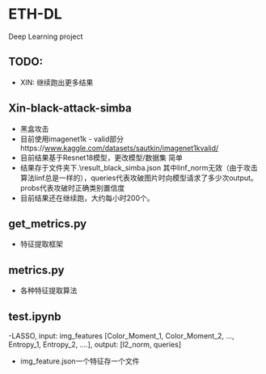 # ETH-DL
Deep Learning project


## TODO: 
- XIN: 继续跑出更多结果
## Xin-black-attack-simba
- 黑盒攻击
- 目前使用imagenet1k - valid部分https://www.kaggle.com/datasets/sautkin/imagenet1kvalid/
- 目前结果基于Resnet18模型，更改模型/数据集 简单
- 结果存于文件夹下.\result_black_simba.json 其中linf_norm无效（由于攻击算法linf总是一样的），queries代表攻破图片时向模型请求了多少次output。probs代表攻破时正确类别置信度
- 目前结果还在继续跑，大约每小时200个。
## get_metrics.py
- 特征提取框架

## metrics.py
- 各种特征提取算法

## test.ipynb
-LASSO, input: img_features [Color_Moment_1, Color_Moment_2, ..., Entropy_1, Entropy_2, ....], output: [l2_norm, queries]
- img_feature.json一个特征存一个文件
